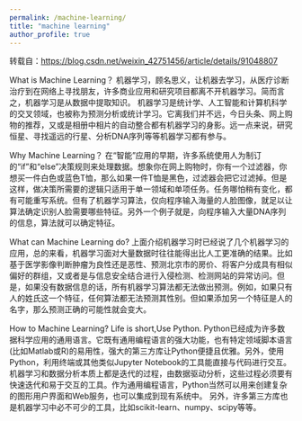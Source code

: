```yaml
---
permalink: /machine-learning/
title: "machine learning"
author_profile: true
---
```


转载自：https://blog.csdn.net/weixin_42751456/article/details/91048807

What is Machine Learning？
机器学习，顾名思义，让机器去学习，从医疗诊断治疗到在网络上寻找朋友，许多商业应用和研究项目都离不开机器学习。简而言之，机器学习是从数据中提取知识。
机器学习是统计学、人工智能和计算机科学的交叉领域，也被称为预测分析或统计学习。它离我们并不远，今日头条、网上购物的推荐，又或是相册中相片的自动整合都有机器学习的身影。远一点来说，研究恒星、寻找遥远的行星、分析DNA序列等等机器学习都有参与。

Why Machine Learning？
在“智能”应用的早期，许多系统使用人为制订的“if”和“else”决策规则来处理数据。想象你在网上购物时，你有一个过滤器，你想买一件白色或蓝色T恤，那么如果一件T恤是黑色，过滤器会把它过滤掉。但是这样，做决策所需要的逻辑只适用于单一领域和单项任务。任务哪怕稍有变化，都有可能重写系统。但有了机器学习算法，仅向程序输入海量的人脸图像，就足以让算法确定识别人脸需要哪些特征。另外一个例子就是，向程序输入大量DNA序列的信息，算法就可以确定特征。

What can Machine Learning do?
上面介绍机器学习时已经说了几个机器学习的应用，总的来看，机器学习面对大量数据时往往能得出比人工更准确的结果。比如基于医学影像判断肿瘤为良性还是恶性、预测北京市的房价、将客户分成具有相似偏好的群组，又或者是与信息安全结合进行入侵检测、检测网站的异常访问。但是，如果没有数据信息的话，所有机器学习算法都无法做出预测。例如，如果只有人的姓氏这一个特征，任何算法都无法预测其性别。但如果添加另一个特征是人的名字，那么预测正确的可能性就会变大。

How to Machine Learning?
Life is short,Use Python.
Python已经成为许多数据科学应用的通用语言。它既有通用编程语言的强大功能，也有特定领域脚本语言(比如Matlab或R)的易用性，强大的第三方库让Python便捷且优雅。另外，使用Python，利用终端或其他类似Jupyter Notebook的工具能直接与代码进行交互。机器学习和数据分析本质上都是迭代的过程，由数据驱动分析，这些过程必须要有快速迭代和易于交互的工具。作为通用编程语言，Python当然可以用来创建复杂的图形用户界面和Web服务，也可以集成到现有系统中。
另外，许多第三方库也是机器学习中必不可少的工具，比如scikit-learn、numpy、scipy等等。

